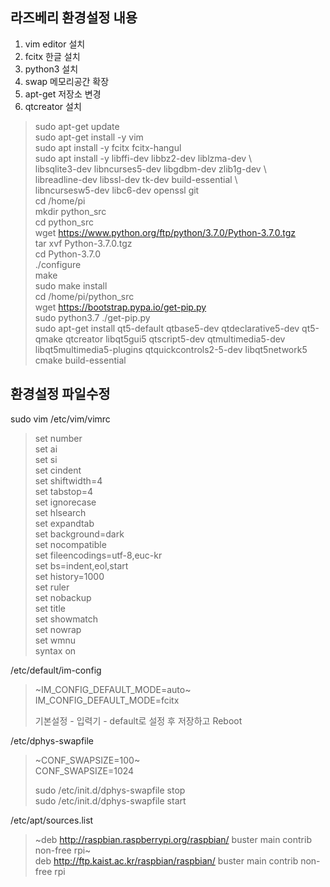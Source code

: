 **라즈베리 환경설정 내용**
-
1. vim editor 설치  
2. fcitx 한글 설치  
3. python3 설치  
4. swap 메모리공간 확장  
5. apt-get 저장소 변경  
6. qtcreator 설치
  

>sudo apt-get update  
>sudo apt-get install -y vim  
>sudo apt install -y fcitx fcitx-hangul  
>sudo apt install -y libffi-dev libbz2-dev liblzma-dev \  
>libsqlite3-dev libncurses5-dev libgdbm-dev zlib1g-dev \  
>libreadline-dev libssl-dev tk-dev build-essential \  
>libncursesw5-dev libc6-dev openssl git  
>cd /home/pi  
>mkdir python_src  
>cd python_src  
>wget https://www.python.org/ftp/python/3.7.0/Python-3.7.0.tgz  
>tar xvf Python-3.7.0.tgz  
>cd Python-3.7.0  
>./configure  
>make  
>sudo make install  
>cd /home/pi/python_src  
>wget https://bootstrap.pypa.io/get-pip.py  
>sudo python3.7 ./get-pip.py  
>sudo apt-get install qt5-default qtbase5-dev qtdeclarative5-dev qt5-qmake qtcreator libqt5gui5  qtscript5-dev qtmultimedia5-dev libqt5multimedia5-plugins qtquickcontrols2-5-dev libqt5network5 cmake build-essential  

  
  

**환경설정 파일수정**
-
sudo vim /etc/vim/vimrc  

>set number  
>set ai  
>set si  
>set cindent  
>set shiftwidth=4  
>set tabstop=4  
>set ignorecase  
>set hlsearch  
>set expandtab  
>set background=dark  
>set nocompatible  
>set fileencodings=utf-8,euc-kr  
>set bs=indent,eol,start  
>set history=1000  
>set ruler  
>set nobackup  
>set title  
>set showmatch  
>set nowrap  
>set wmnu  
>syntax on  

/etc/default/im-config

>~IM_CONFIG_DEFAULT_MODE=auto~  
>IM_CONFIG_DEFAULT_MODE=fcitx  
>
>기본설정 - 입력기 - default로 설정 후 저장하고 Reboot  

/etc/dphys-swapfile  
>~CONF_SWAPSIZE=100~  
>CONF_SWAPSIZE=1024  
>  
>sudo /etc/init.d/dphys-swapfile stop  
>sudo /etc/init.d/dphys-swapfile start  
  
/etc/apt/sources.list
>~deb http://raspbian.raspberrypi.org/raspbian/ buster main contrib non-free rpi~  
>deb http://ftp.kaist.ac.kr/raspbian/raspbian/ buster main contrib non-free rpi  





